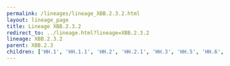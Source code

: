 ```yaml
---
permalink: /lineages/lineage_XBB.2.3.2.html
layout: lineage_page
title: Lineage XBB.2.3.2
redirect_to: ../lineage.html?lineage=XBB.2.3.2
lineage: XBB.2.3.2
parent: XBB.2.3
children: ['HH.1', 'HH.1.1', 'HH.2', 'HH.2.1', 'HH.3', 'HH.5', 'HH.6', 'HH.7', 'HH.8', 'HH.8.1', 'XBB.2.3.2']
---
```

